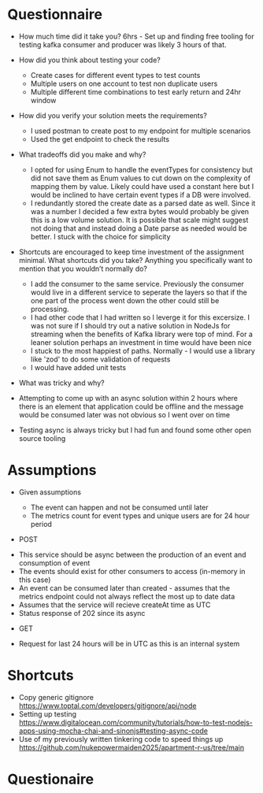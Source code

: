 # Questionnaire
- How much time did it take you? 6hrs - Set up and finding free tooling for testing kafka consumer and producer was likely 3 hours of that.
- How did you think about testing your code?
    - Create cases for different event types to test counts 
    - Multiple users on one account to test non duplicate users
    - Multiple different time combinations to test early return and 24hr window
    
- How did you verify your solution meets the requirements?
    - I used postman to create post to my endpoint for multiple scenarios
    - Used the get endpoint to check the results
- What tradeoffs did you make and why?
    - I opted for using Enum to  handle the eventTypes for consistency but did not save them as Enum values to cut down on the complexity of mapping them by value. Likely could have used a constant here but I would be inclined to have certain event types if a DB were involved.
    - I redundantly stored the create date as a parsed date as well. Since it was a number I decided a few extra bytes would probably be given this is a low volume solution. It is possible that scale might suggest not doing that and instead doing a Date parse as needed would be better. I stuck with the choice for simplicity
- Shortcuts are encouraged to keep time investment of the assignment minimal. What shortcuts did you take? Anything you specifically want to mention that you wouldn’t normally do?
    - I add the consumer to the same service. Previously the consumer would live in a different service to seperate the layers so that if the one part of the process went down the other could still be processing.
    - I had other code that I had written so I leverge it for this excersize. I was not sure if I should try out a native solution in NodeJs for streaming when the benefits of Kafka library were top of mind. For a leaner solution perhaps an investment in time would have been nice
    - I stuck to the most happiest of paths. Normally - I would use a library like 'zod' to do some validation of requests
    - I would have added unit tests
- What was tricky and why?
 - Attempting to come up with an async solution within 2 hours where there is an element that application could be offline and the message would be consumed later was not obvious so I went over on time 
 - Testing async is always tricky but I had fun and found some other open source tooling





# Assumptions
* Given assumptions
    - The event can happen and not be consumed until later
    - The metrics count for event types and unique users are for 24 hour period

* POST
- This service should be async between the production of an event and consumption of event
- The events should exist for other consumers to access (in-memory in this case)
- An event can be consumed later than created - assumes that the metrics endpoint could not always reflect the most up to date data
- Assumes that the service will recieve createAt time as UTC
- Status response of 202 since its async

* GET 
- Request for last 24 hours will be in UTC as this is an internal system

# Shortcuts
- Copy generic gitignore https://www.toptal.com/developers/gitignore/api/node
- Setting up testing https://www.digitalocean.com/community/tutorials/how-to-test-nodejs-apps-using-mocha-chai-and-sinonjs#testing-async-code
- Use of my previously written tinkering code to speed things up https://github.com/nukepowermaiden2025/apartment-r-us/tree/main


# Questionaire
